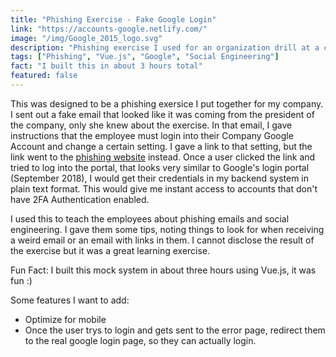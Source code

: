 ```yaml
---
title: "Phishing Exercise - Fake Google Login"
link: "https://accounts-google.netlify.com/"
image: "/img/Google_2015_logo.svg"
description: "Phishing exercise I used for an organization drill at a company..."
tags: ["Phishing", "Vue.js", "Google", "Social Engineering"]
fact: "I built this in about 3 hours total"
featured: false
---
```


This was designed to be a phishing exersice I put together for my company.
I sent out a fake email that looked like it was coming from the president of the company, only she knew about the exercise. In that email, I gave instructions that the employee must login into their Company Google Account and change a certain setting. I gave a link to that setting, but the link went to the [phishing website](https://accounts-google.netlify.com/) instead. Once a user clicked the link and tried to log into the portal, that looks very similar to Google's login portal (September 2018), I would get their credentials in my backend system in plain text format. This would give me instant access to accounts that don't have 2FA Authentication enabled.

I used this to teach the employees about phishing emails and social engineering. I gave them some tips, noting things to look for when receiving a weird email or an email with links in them.
I cannot disclose the result of the exercise but it was a great learning exercise.

Fun Fact: I built this mock system in about three hours using Vue.js, it was fun :)

Some features I want to add:

- Optimize for mobile
- Once the user trys to login and gets sent to the error page, redirect them to the real google login page, so they can actually login.
